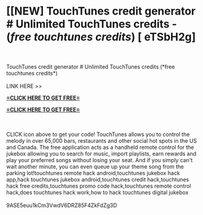 # [[NEW] TouchTunes credit generator # Unlimited TouchTunes credits - (*free touchtunes credits*) [ eTSbH2g]
<br>
<br>TouchTunes credit generator # Unlimited TouchTunes credits (*free touchtunes credits*)
<br>
<br>LINK HERE >> 

**[=CLICK HERE TO GET FREE=](https://www.google.com/url?q=https%3A%2F%2Fappbitly.com%2FuxHKU)**


**[=CLICK HERE TO GET FREE=](https://www.google.com/url?q=https%3A%2F%2Fappbitly.com%2FuxHKU)**


<br>
<br>CLICK  icon above to get your code! TouchTunes allows you to control the melody in over 65,000 bars, restaurants and other social hot spots in the US and Canada.  The free application acts as a handheld remote control for the jukebox allowing you to search for music, import playlists, earn rewards and play your preferred songs without losing your seat.  And if you simply can't wait another minute, you can even queue up your theme song from the parking lot!touchtunes remote hack android,touchtunes jukebox hack app,hack touchtunes jukebox android,touchtunes credit hack,touchtunes hack free credits,touchtunes promo code hack,touchtunes remote control hack,does touchtunes hack work,how to hack touchtunes digital jukebox
<br>
<br>9ASE5euu1kCm3VwdV6DRZ85F4ZkFdZg3D
<br>
